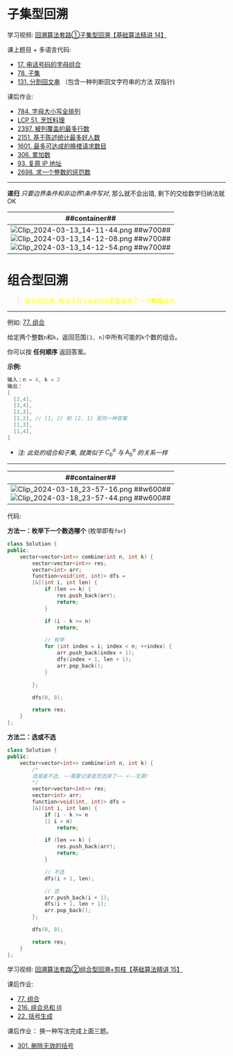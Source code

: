 # 子集型回溯

学习视频: [回溯算法套路①子集型回溯【基础算法精讲 14】](https://www.bilibili.com/video/BV1mG4y1A7Gu/)

课上题目 + 多语言代码:
- [17. 电话号码的字母组合](https://leetcode.cn/problems/letter-combinations-of-a-phone-number/solutions/2059416/hui-su-bu-hui-xie-tao-lu-zai-ci-pythonja-3orv/)
- [78. 子集](https://leetcode.cn/problems/subsets/solutions/2059409/hui-su-bu-hui-xie-tao-lu-zai-ci-pythonja-8tkl/)
- [131. 分割回文串](../../002-力扣/003-未分类题解/002-分割回文串/index.md) （包含一种判断回文字符串的方法 双指针)

课后作业:
- [784. 字母大小写全排列](../../002-力扣/003-未分类题解/010-字母大小写全排列/index.md)
- [LCP 51. 烹饪料理](https://leetcode.cn/problems/UEcfPD/)
- [2397. 被列覆盖的最多行数](https://leetcode.cn/problems/maximum-rows-covered-by-columns/)
- [2151. 基于陈述统计最多好人数](https://leetcode.cn/problems/maximum-good-people-based-on-statements/)
- [1601. 最多可达成的换楼请求数目](https://leetcode.cn/problems/maximum-number-of-achievable-transfer-requests/)
- [306. 累加数](https://leetcode.cn/problems/additive-number/)
- [93. 复原 IP 地址](https://leetcode.cn/problems/restore-ip-addresses/)
- [2698. 求一个整数的惩罚数](https://leetcode.cn/problems/find-the-punishment-number-of-an-integer/)

---

**递归** $只要边界条件和非边界1条件写对$, 那么就不会出错, 剩下的交给数学归纳法就OK

| ##container## |
|:--:|
|![Clip_2024-03-13_14-11-44.png ##w700##](./Clip_2024-03-13_14-11-44.png)<br>![Clip_2024-03-13_14-12-08.png ##w700##](./Clip_2024-03-13_14-12-08.png)<br>![Clip_2024-03-13_14-12-54.png ##w700##](./Clip_2024-03-13_14-12-54.png)|

# 组合型回溯

> <span style="color:yellow"> 组合型回溯, 相当于在`子集型回溯`里面增添了一个**剪枝**操作.</span>

---

例如: [77. 组合](https://leetcode.cn/problems/combinations/description/)

给定两个整数`n`和`k`，返回范围`[1, n]`中所有可能的`k`个数的组合。

你可以按 **任何顺序** 返回答案。

**示例:**

```C++
输入：n = 4, k = 2
输出：
[
  [2,4],
  [3,4],
  [2,3],
  [1,2], // [1, 2] 和 [2, 1] 是同一种答案
  [1,3],
  [1,4],
]
```

- *注: 此处的组合和子集, 就类似于 $C_b^a$ 与 $A_b^a$ 的关系一样*

---

| ##container## |
|:--:|
|![Clip_2024-03-18_23-57-16.png ##w600##](./Clip_2024-03-18_23-57-16.png)<br>![Clip_2024-03-18_23-57-44.png ##w600##](./Clip_2024-03-18_23-57-44.png)|

代码:

**方法一：枚举下一个数选哪个** (枚举即有`for`)
```C++
class Solution {
public:
    vector<vector<int>> combine(int n, int k) {
        vector<vector<int>> res;
        vector<int> arr;
        function<void(int, int)> dfs =
        [&](int i, int len) {
            if (len == k) {
                res.push_back(arr);
                return;
            }

            if (i - k >= n)
                return;

            // 枚举
            for (int index = i; index < n; ++index) {
                arr.push_back(index + 1);
                dfs(index + 1, len + 1);
                arr.pop_back();
            }

        };

        dfs(0, 0);

        return res;
    }
};
```

**方法二：选或不选**

```C++
class Solution {
public:
    vector<vector<int>> combine(int n, int k) {
        /*
        选或者不选, ~~需要记录是否选择了~~ <--无需!
        */
        vector<vector<int>> res;
        vector<int> arr;
        function<void(int, int)> dfs =
        [&](int i, int len) {
            if (i - k >= n
            || i > n)
                return;

            if (len == k) {
                res.push_back(arr);
                return;
            }

            // 不选
            dfs(i + 1, len);

            // 选
            arr.push_back(i + 1);
            dfs(i + 1, len + 1);
            arr.pop_back();
        };

        dfs(0, 0);

        return res;
    }
};
```

学习视频: [回溯算法套路②组合型回溯+剪枝【基础算法精讲 15】](https://www.bilibili.com/video/BV1xG4y1F7nC/)

课后作业:

- [77. 组合](https://leetcode.cn/problems/combinations/)
- [216. 组合总和 III](https://leetcode.cn/problems/combination-sum-iii/)
- [22. 括号生成](https://leetcode.cn/problems/generate-parentheses/description/)

课后作业：
换一种写法完成上面三题。
- [301. 删除无效的括号](https://leetcode.cn/problems/remove-invalid-parentheses/)
